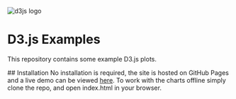 ![d3js logo](https://github.com/richardadalton/d3examples/blob/gh-pages/resources/d3logo.png?raw=true)

# D3.js Examples

This repository contains some example D3.js plots.

## Installation
No installation is required, the site is hosted on GitHub Pages and a live demo can be viewed [here](https://donovanquimby.github.io/d3_examples/). To work with the charts offline simply clone the repo, and open index.html in your browser.
